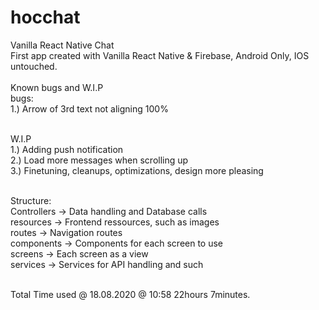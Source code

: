 # hocchat

Vanilla React Native Chat<br />
First app created with Vanilla React Native & Firebase, Android Only, IOS untouched.<br /><br />
Known bugs and W.I.P<br />
bugs:<br />
1.) Arrow of 3rd text not aligning 100%<br /><br />

W.I.P<br />
1.) Adding push notification<br />
2.) Load more messages when scrolling up<br />
3.) Finetuning, cleanups, optimizations, design more pleasing<br /><br />

Structure:<br />
Controllers -> Data handling and Database calls<br />
resources -> Frontend ressources, such as images<br />
routes -> Navigation routes<br />
components -> Components for each screen to use<br />
screens -> Each screen as a view<br />
services -> Services for API handling and such<br /><br />

Total Time used @ 18.08.2020 @ 10:58 22hours 7minutes.<br />
